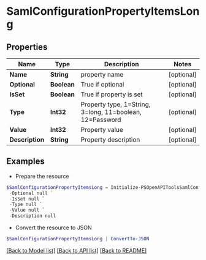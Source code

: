 # SamlConfigurationPropertyItemsLong
## Properties

Name | Type | Description | Notes
------------ | ------------- | ------------- | -------------
**Name** | **String** | property name | [optional] 
**Optional** | **Boolean** | True if optional | [optional] 
**IsSet** | **Boolean** | True if property is set | [optional] 
**Type** | **Int32** | Property type, 1&#x3D;String, 3&#x3D;long, 11&#x3D;boolean, 12&#x3D;Password | [optional] 
**Value** | **Int32** | Property value | [optional] 
**Description** | **String** | Property description | [optional] 

## Examples

- Prepare the resource
```powershell
$SamlConfigurationPropertyItemsLong = Initialize-PSOpenAPIToolsSamlConfigurationPropertyItemsLong  -Name null `
 -Optional null `
 -IsSet null `
 -Type null `
 -Value null `
 -Description null
```

- Convert the resource to JSON
```powershell
$SamlConfigurationPropertyItemsLong | ConvertTo-JSON
```

[[Back to Model list]](../README.md#documentation-for-models) [[Back to API list]](../README.md#documentation-for-api-endpoints) [[Back to README]](../README.md)

